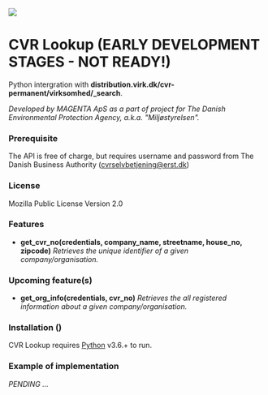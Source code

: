 [![](https://www.magenta.dk/wp-content/uploads/2019/03/cropped-magenta_logo-2.png)](https://magenta.dk)

# CVR Lookup (EARLY DEVELOPMENT STAGES - NOT READY!)

Python intergration with **distribution.virk.dk/cvr-permanent/virksomhed/_search**.

*Developed by MAGENTA ApS as a part of project for The Danish Environmental Protection Agency, a.k.a. "Miljøstyrelsen".*

### Prerequisite

The API is free of charge, but requires username and password from The Danish Business Authority (cvrselvbetjening@erst.dk)

### License

Mozilla Public License Version 2.0

### Features

  - **get_cvr_no(credentials, company_name, streetname, house_no, zipcode)**
  *Retrieves the unique identifier of a given company/organisation.*

### Upcoming feature(s)

  - **get_org_info(credentials, cvr_no)**
  *Retrieves the all registered information about a given company/organisation.*

### Installation ()

CVR Lookup requires [Python](https://www.python.org/) v3.6.+ to run.

### Example of implementation

*PENDING ...*